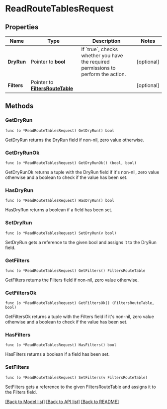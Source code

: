 # ReadRouteTablesRequest

## Properties

Name | Type | Description | Notes
------------ | ------------- | ------------- | -------------
**DryRun** | Pointer to **bool** | If &#x60;true&#x60;, checks whether you have the required permissions to perform the action. | [optional] 
**Filters** | Pointer to [**FiltersRouteTable**](FiltersRouteTable.md) |  | [optional] 

## Methods

### GetDryRun

`func (o *ReadRouteTablesRequest) GetDryRun() bool`

GetDryRun returns the DryRun field if non-nil, zero value otherwise.

### GetDryRunOk

`func (o *ReadRouteTablesRequest) GetDryRunOk() (bool, bool)`

GetDryRunOk returns a tuple with the DryRun field if it's non-nil, zero value otherwise
and a boolean to check if the value has been set.

### HasDryRun

`func (o *ReadRouteTablesRequest) HasDryRun() bool`

HasDryRun returns a boolean if a field has been set.

### SetDryRun

`func (o *ReadRouteTablesRequest) SetDryRun(v bool)`

SetDryRun gets a reference to the given bool and assigns it to the DryRun field.

### GetFilters

`func (o *ReadRouteTablesRequest) GetFilters() FiltersRouteTable`

GetFilters returns the Filters field if non-nil, zero value otherwise.

### GetFiltersOk

`func (o *ReadRouteTablesRequest) GetFiltersOk() (FiltersRouteTable, bool)`

GetFiltersOk returns a tuple with the Filters field if it's non-nil, zero value otherwise
and a boolean to check if the value has been set.

### HasFilters

`func (o *ReadRouteTablesRequest) HasFilters() bool`

HasFilters returns a boolean if a field has been set.

### SetFilters

`func (o *ReadRouteTablesRequest) SetFilters(v FiltersRouteTable)`

SetFilters gets a reference to the given FiltersRouteTable and assigns it to the Filters field.


[[Back to Model list]](../README.md#documentation-for-models) [[Back to API list]](../README.md#documentation-for-api-endpoints) [[Back to README]](../README.md)


